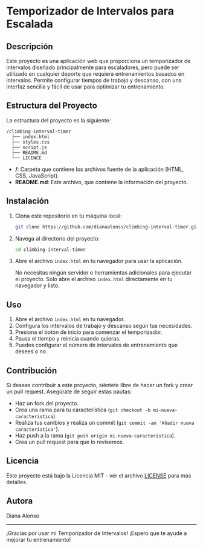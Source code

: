 
# Temporizador de Intervalos para Escalada

## Descripción

Este proyecto es una aplicación web que proporciona un temporizador de intervalos diseñado principalmente para escaladores, pero puede ser utilizado en cualquier deporte que requiera entrenamientos basados en intervalos. Permite configurar tiempos de trabajo y descanso, con una interfaz sencilla y fácil de usar para optimizar tu entrenamiento.

## Estructura del Proyecto

La estructura del proyecto es la siguiente:

```
/climbing-interval-timer
  ├── index.html
  ├── styles.css
  ├── script.js
  ├── README.md
  └── LICENCE
```

- **/**: Carpeta que contiene los archivos fuente de la aplicación (HTML, CSS, JavaScript).
- **README.md**: Este archivo, que contiene la información del proyecto.

## Instalación

1. Clona este repositorio en tu máquina local:

   ```bash
   git clone https://github.com/dianaalonss/climbing-interval-timer.git
   ```

2. Navega al directorio del proyecto:

   ```bash
   cd climbing-interval-timer
   ```

3. Abre el archivo `index.html` en tu navegador para usar la aplicación.

   No necesitas ningún servidor o herramientas adicionales para ejecutar el proyecto. Solo abre el archivo `index.html` directamente en tu navegador y listo.

## Uso

1. Abre el archivo `index.html` en tu navegador.
2. Configura los intervalos de trabajo y descanso según tus necesidades.
3. Presiona el botón de inicio para comenzar el temporizador.
4. Pausa el tiempo y reinicia cuando quieras.
5. Puedes configurar el número de intervalos de entrenamiento que desees o no.

## Contribución

Si deseas contribuir a este proyecto, siéntete libre de hacer un fork y crear un pull request. Asegúrate de seguir estas pautas:

- Haz un fork del proyecto.
- Crea una rama para tu característica (`git checkout -b mi-nueva-caracteristica`).
- Realiza tus cambios y realiza un commit (`git commit -am 'Añadir nueva característica'`).
- Haz push a la rama (`git push origin mi-nueva-caracteristica`).
- Crea un pull request para que lo revisemos.

## Licencia

Este proyecto está bajo la Licencia MIT - ver el archivo [LICENSE](LICENSE) para más detalles.

## Autora

Diana Alonso

---

¡Gracias por usar mi Temporizador de Intervalos! ¡Espero que te ayude a mejorar tu entrenamiento!
